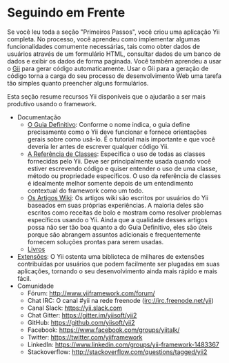 Seguindo em Frente
==================

Se você leu toda a seção "Primeiros Passos", você criou uma aplicação Yii
completa. No processo, você aprendeu como implementar algumas funcionalidades comumente necessárias, tais como obter dados de usuários através de um formulário
HTML, consultar dados de um banco de dados e exibir os dados de forma paginada.
Você também aprendeu a usar o [Gii](tool-gii.md) para gerar código automaticamente.
Usar o Gii para a geração de código torna a carga do seu processo de desenvolvimento
Web uma tarefa tão simples quanto preencher alguns formulários.

Esta seção resume recursos Yii disponíveis que o ajudarão a ser mais produtivo usando o framework.

* Documentação
    - [O Guia Definitivo](http://www.yiiframework.com/doc-2.0/guide-README.html):
      Conforme o nome indica, o guia define precisamente como o Yii deve funcionar
      e fornece orientações gerais sobre como usá-lo. É o tutorial mais importante e que você deveria ler antes de escrever qualquer código Yii.
    - [A Referência de Classes](http://www.yiiframework.com/doc-2.0/index.html):
      Especifica o uso de todas as classes fornecidas pelo Yii. Deve ser
      principalmente usada quando você estiver escrevendo código e quiser entender o uso de uma classe, método ou propriedade específicos. O uso da referência
      de classes é idealmente melhor somente depois de um entendimento contextual do framework como um todo.
    - [Os Artigos Wiki](http://www.yiiframework.com/wiki/?tag=yii2):
      Os artigos wiki são escritos por usuários do Yii baseados em suas próprias experiências. A maioria deles são escritos como receitas de bolo e mostram
      como resolver problemas específicos usando o Yii. Ainda que a qualidade desses artigos possa não ser tão boa quanto a do Guia Definitivo, eles são úteis porque são abrangem assuntos adicionais e frequentemente fornecem
      soluções prontas para serem usadas.
    - [Livros](https://www.yiiframework.com/books)
* [Extensões](http://www.yiiframework.com/extensions/):
  O Yii ostenta uma biblioteca de milhares de extensões contribuídas por usuários que podem facilmente ser plugadas em suas aplicações, tornando
  o seu desenvolvimento ainda mais rápido e mais fácil.
* Comunidade
    - Fórum: <http://www.yiiframework.com/forum/>
    - Chat IRC: O canal #yii na rede freenode (<irc://irc.freenode.net/yii>)
    - Canal Slack: <https://yii.slack.com>
    - Chat Gitter: <https://gitter.im/yiisoft/yii2>
    - GitHub: <https://github.com/yiisoft/yii2>
    - Facebook: <https://www.facebook.com/groups/yiitalk/>
    - Twitter: <https://twitter.com/yiiframework>
    - LinkedIn: <https://www.linkedin.com/groups/yii-framework-1483367>
    - Stackoverflow: <http://stackoverflow.com/questions/tagged/yii2>
